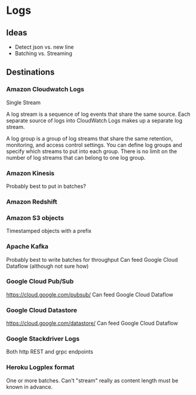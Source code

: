 # Logs

## Ideas

- Detect json vs. new line
- Batching vs. Streaming

## Destinations

### Amazon Cloudwatch Logs

Single Stream

A log stream is a sequence of log events that share the same source. Each separate source of logs into CloudWatch Logs makes up a separate log stream.

A log group is a group of log streams that share the same retention, monitoring, and access control settings. You can define log groups and specify which streams to put into each group. There is no limit on the number of log streams that can belong to one log group.

### Amazon Kinesis

Probably best to put in batches?

### Amazon Redshift



### Amazon S3 objects

Timestamped objects with a prefix

### Apache Kafka

Probably best to write batches for throughput
Can feed Google Cloud Dataflow (although not sure how)

### Google Cloud Pub/Sub

https://cloud.google.com/pubsub/
Can feed Google Cloud Dataflow

### Google Cloud Datastore

https://cloud.google.com/datastore/
Can feed Google Cloud Dataflow

### Google Stackdriver Logs

Both http REST and grpc endpoints

### Heroku Logplex format

One or more batches. Can't "stream" really as content length must be known in advance.
